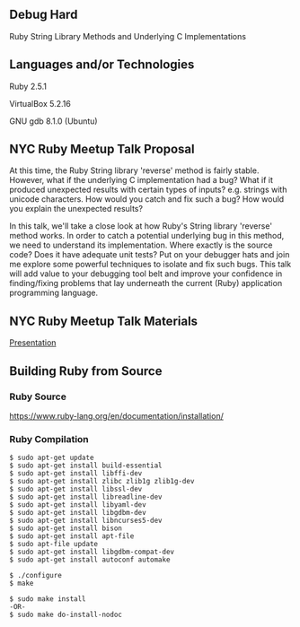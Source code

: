 ## Debug Hard

Ruby String Library Methods and Underlying C Implementations

## Languages and/or Technologies

Ruby 2.5.1

VirtualBox 5.2.16

GNU gdb 8.1.0 (Ubuntu)

## NYC Ruby Meetup Talk Proposal

At this time, the Ruby String library 'reverse' method is fairly stable. However, what if the underlying C implementation had a bug? What if it produced unexpected results with certain types of inputs? e.g. strings with unicode characters. How would you catch and fix such a bug? How would you explain the unexpected results?

In this talk, we'll take a close look at how Ruby's String library 'reverse' method works. In order to catch a potential underlying bug in this method, we need to understand its implementation. Where exactly is the source code? Does it have adequate unit tests? Put on your debugger hats and join me explore some powerful techniques to isolate and fix such bugs. This talk will add value to your debugging tool belt and improve your confidence in finding/fixing problems that lay underneath the current (Ruby) application programming language.

## NYC Ruby Meetup Talk Materials

[Presentation](./2019-04-nyc-rb-debug-hard.pdf)

## Building Ruby from Source

### Ruby Source

https://www.ruby-lang.org/en/documentation/installation/

### Ruby Compilation

```
$ sudo apt-get update
$ sudo apt-get install build-essential
$ sudo apt-get install libffi-dev
$ sudo apt-get install zlibc zlib1g zlib1g-dev
$ sudo apt-get install libssl-dev
$ sudo apt-get install libreadline-dev
$ sudo apt-get install libyaml-dev
$ sudo apt-get install libgdbm-dev
$ sudo apt-get install libncurses5-dev
$ sudo apt-get install bison
$ sudo apt-get install apt-file
$ sudo apt-file update
$ sudo apt-get install libgdbm-compat-dev
$ sudo apt-get install autoconf automake

$ ./configure
$ make

$ sudo make install
-OR-
$ sudo make do-install-nodoc
```
